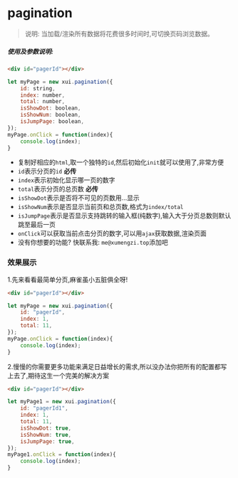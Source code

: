 <link rel="stylesheet" type="text/css" href="../assets/xui.css">
<script type="text/javascript" src="../assets/xui.js"></script>

# pagination

>说明: 当加载/渲染所有数据将花费很多时间时,可切换页码浏览数据。

##### 使用及参数说明:
```html
<div id="pagerId"></div>
```
```js
let myPage = new xui.pagination({
	id: string,
	index: number,
	total: number,
	isShowDot: boolean,
	isShowNum: boolean,
	isJumpPage: boolean,
});
myPage.onClick = function(index){
	console.log(index);
}
```
* 复制好相应的`html`,取一个独特的`id`,然后初始化`init`就可以使用了,非常方便
* `id`表示分页的`id` **必传**
* `index`表示初始化显示哪一页的数字
* `total`表示分页的总页数 **必传**
* `isShowDot`表示是否将不可见的页数用...显示
* `isShowNum`表示是否显示当前页和总页数,格式为`index/total`
* `isJumpPage`表示是否显示支持跳转的输入框(纯数字),输入大于分页总数则默认跳至最后一页
* `onClick`可以获取当前点击分页的数字,可以用`ajax`获取数据,渲染页面
* 没有你想要的功能? 快联系我: `me@xumengzi.top`添加吧

### 效果展示


1.先来看看最简单分页,麻雀虽小五脏俱全呀!
<div id="pagerId"></div>

<script type="text/javascript">
let myPage = new xui.pagination({
	id: 'pagerId',
	index: 1,
	total: 11,
});
myPage.onClick = function(index){
	console.log(index);
}
</script>
```html
<div id="pagerId"></div>
```

```js
let myPage = new xui.pagination({
	id: "pagerId",
	index: 1,
	total: 11,
});
myPage.onClick = function(index){
	console.log(index);
}
```

2.慢慢的你需要更多功能来满足日益增长的需求,所以没办法你把所有的配置都写上去了,期待这生一个完美的解决方案
<div id="pagerId1"></div>

<script type="text/javascript">
let myPage1 = new xui.pagination({
	id: 'pagerId1',
	index: 3,
	total: 20,
	isShowDot: true,
	isShowNum: true,
	isJumpPage: true,
});
myPage1.onClick = function(index){
	console.log(index);
}
</script>
```html
<div id="pagerId"></div>
```

```js
let myPage1 = new xui.pagination({
	id: "pagerId1",
	index: 1,
	total: 11,
	isShowDot: true,
	isShowNum: true,
	isJumpPage: true,
});
myPage1.onClick = function(index){
	console.log(index);
}
```